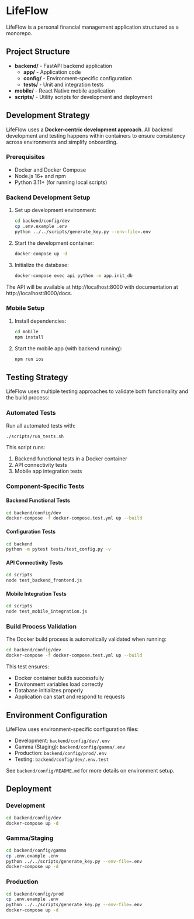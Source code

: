 # LifeFlow

LifeFlow is a personal financial management application structured as a monorepo.

## Project Structure

- **backend/** - FastAPI backend application
  - **app/** - Application code
  - **config/** - Environment-specific configuration
  - **tests/** - Unit and integration tests
- **mobile/** - React Native mobile application
- **scripts/** - Utility scripts for development and deployment

## Development Strategy

LifeFlow uses a **Docker-centric development approach**. All backend development and testing happens within containers to ensure consistency across environments and simplify onboarding.

### Prerequisites

- Docker and Docker Compose
- Node.js 16+ and npm
- Python 3.11+ (for running local scripts)

### Backend Development Setup

1. Set up development environment:

   ```bash
   cd backend/config/dev
   cp .env.example .env
   python ../../scripts/generate_key.py --env-file=.env
   ```

2. Start the development container:

   ```bash
   docker-compose up -d
   ```

3. Initialize the database:
   ```bash
   docker-compose exec api python -m app.init_db
   ```

The API will be available at http://localhost:8000 with documentation at http://localhost:8000/docs.

### Mobile Setup

1. Install dependencies:

   ```bash
   cd mobile
   npm install
   ```

2. Start the mobile app (with backend running):
   ```bash
   npm run ios
   ```

## Testing Strategy

LifeFlow uses multiple testing approaches to validate both functionality and the build process:

### Automated Tests

Run all automated tests with:

```bash
./scripts/run_tests.sh
```

This script runs:

1. Backend functional tests in a Docker container
2. API connectivity tests
3. Mobile app integration tests

### Component-Specific Tests

#### Backend Functional Tests

```bash
cd backend/config/dev
docker-compose -f docker-compose.test.yml up --build
```

#### Configuration Tests

```bash
cd backend
python -m pytest tests/test_config.py -v
```

#### API Connectivity Tests

```bash
cd scripts
node test_backend_frontend.js
```

#### Mobile Integration Tests

```bash
cd scripts
node test_mobile_integration.js
```

### Build Process Validation

The Docker build process is automatically validated when running:

```bash
cd backend/config/dev
docker-compose -f docker-compose.test.yml up --build
```

This test ensures:

- Docker container builds successfully
- Environment variables load correctly
- Database initializes properly
- Application can start and respond to requests

## Environment Configuration

LifeFlow uses environment-specific configuration files:

- Development: `backend/config/dev/.env`
- Gamma (Staging): `backend/config/gamma/.env`
- Production: `backend/config/prod/.env`
- Testing: `backend/config/dev/.env.test`

See `backend/config/README.md` for more details on environment setup.

## Deployment

### Development

```bash
cd backend/config/dev
docker-compose up -d
```

### Gamma/Staging

```bash
cd backend/config/gamma
cp .env.example .env
python ../../scripts/generate_key.py --env-file=.env
docker-compose up -d
```

### Production

```bash
cd backend/config/prod
cp .env.example .env
python ../../scripts/generate_key.py --env-file=.env
docker-compose up -d
```
